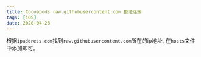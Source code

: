 ```yaml
---
title: Cocoapods raw.githubusercontent.com 拒绝连接
tags: [iOS]
date: 2020-04-26
---
```

根据`ipaddress.com`找到`raw.githubusercontent.com`所在的ip地址, 在`hosts`文件中添加即可。

